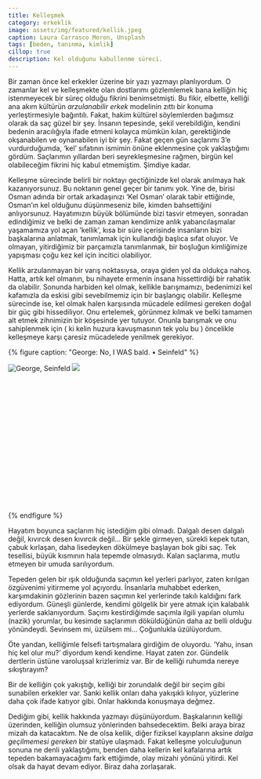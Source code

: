 ```yaml
---
title: Kelleşmek
category: erkeklik
image: assets/img/featured/kellik.jpeg
caption: Laura Carrasco Moron, Unsplash
tags: [beden, tanınma, kimlik]
cillop: true
description: Kel olduğunu kabullenme süreci.
--- 
```


Bir zaman önce kel erkekler üzerine bir yazı yazmayı planlıyordum. O zamanlar kel ve kelleşmekte olan dostlarımı gözlemlemek bana kelliğin hiç istenmeyecek bir süreç olduğu fikrini benimsetmişti. Bu fikir, elbette, kelliği ana akım kültürün _arzulanabilir erkek_ modelinin zıttı bir konuma yerleştirmesiyle bağıntılı. Fakat, hakim kültürel söylemlerden bağımsız olarak da saç güzel bir şey. İnsanın tepesinde, şekil verebildiğin, kendini bedenin aracılığıyla ifade etmeni kolayca mümkün kılan, gerektiğinde okşanabilen ve oynanabilen iyi bir şey. Fakat geçen gün saçlarımı 3’e vurdurduğumda, ‘kel’ sıfatının ismimin önüne eklenmesine çok yaklaştığımı gördüm. Saçlarımın yıllardan beri seyrekleşmesine rağmen, birgün kel olabileceğim fikrini hiç kabul etmemiştim. Şimdiye kadar. 

Kelleşme sürecinde belirli bir noktayı geçtiğinizde kel olarak anılmaya hak kazanıyorsunuz. Bu noktanın genel geçer bir tanımı yok. Yine de, birisi Osman adında bir ortak arkadaşınızı ‘Kel Osman’ olarak tabir ettiğinde, Osman’ın kel olduğunu düşünmeseniz bile, kimden bahsettiğini anlıyorsunuz. Hayatımızın büyük bölümünde bizi tasvir etmeyen, sonradan edindiğimiz ve belki de zaman zaman kendimize anlık yabancılaşmalar yaşamamıza yol açan ’kellik’, kısa bir süre içerisinde insanların bizi başkalarına anlatmak, tanımlamak için kullandığı başlıca sıfat oluyor. Ve olmayan, yitirdiğimiz bir parçamızla tanımlanmak, bir boşluğun kimliğimize yapışması çoğu kez kel için incitici olabiliyor. 

Kellik arzulanmayan bir varış noktasıysa, oraya giden yol da oldukça nahoş. Hatta, artık kel olmanın, bu nihayete ermenin insana hissettirdiği bir rahatlık da olabilir. Sonunda harbiden kel olmak, kellikle barışmamızı, bedenimizi kel kafamızla da eskisi gibi sevebilmemiz için bir başlangıç olabilir. Kelleşme sürecinde ise, kel olmak halen karşısında mücadele edilmesi gereken doğal bir güç gibi hissediliyor. Onu ertelemek, görünmez kılmak ve belki tamamen alt etmek zihnimizin bir köşesinde yer tutuyor. Onunla barışmak ve onu sahiplenmek için ( ki kelin huzura kavuşmasının tek yolu bu ) öncelikle kelleşmeye karşı çaresiz mücadelede yenilmek gerekiyor. 

{% figure caption: "George: No, I WAS bald. • Seinfeld" %}
<div class="ratio-box" style="padding-bottom: 56.25%">
<img alt="George, Seinfeld" class="lazyload" data-src="/assets/img/others/kellik2.jpeg">
<noscript>
<img src="/assets/img/others/kellik2.jpeg">
</noscript>
</div>
{% endfigure %}

Hayatım boyunca saçlarım hiç istediğim gibi olmadı. Dalgalı desen dalgalı değil, kıvırcık desen kıvırcık değil... Bir şekle girmeyen, sürekli kepek tutan, çabuk kırlaşan, daha lisedeyken dökülmeye başlayan bok gibi saç. Tek tesellisi, büyük kısmının hala tepemde olmasıydı. Kalan saçlarıma, mutlu etmeyen bir umuda sarılıyordum. 

Tepeden gelen bir ışık olduğunda saçımın kel yerleri parlıyor, zaten kırılgan özgüvenimi yitirmeme yol açıyordu. İnsanlarla muhabbet ederken, karşımdakinin gözlerinin bazen saçımın kel yerlerinde takılı kaldığını fark ediyordum. Güneşli günlerde, kendimi gölgelik bir yere atmak için kalabalık yerlerde saklanıyordum. Saçımı kestirdiğimde saçımla ilgili yapılan olumlu (nazik) yorumlar, bu kesimde saçlarımın döküldüğünün daha az belli olduğu yönündeydi. Sevinsem mi, üzülsem mi... Çoğunlukla üzülüyordum. 

Öte yandan, kelliğimle felsefi tartışmalara girdiğim de oluyordu. ‘Yahu, insan hiç kel olur mu?’ diyordum kendi kendime. Hayat zaten zor. Gündelik dertlerin üstüne varoluşsal krizlerimiz var. Bir de kelliği ruhumda nereye sıkıştırayım?

Bir de kelliğin çok yakıştığı, kelliği bir zorundalık değil bir seçim gibi sunabilen erkekler var. Sanki kellik onları daha yakışıklı kılıyor, yüzlerine daha çok ifade katıyor gibi. Onlar hakkında konuşmaya değmez. 

Dediğim gibi, kellik hakkında yazmayı düşünüyordum. Başkalarının kelliği üzerinden, kelliğin olumsuz yönlerinden bahsedecektim. Belki araya biraz mizah da katacaktım. Ne de olsa kellik, diğer fiziksel kayıpların aksine _dalga geçilmemesi gereken_ bir statüye ulaşmadı. Fakat kelleşme yolculuğunun sonuna ne denli yaklaştığımı, benden daha kellerin kel kafalarına artık tepeden bakamayacağımı fark ettiğimde, olay mizahi yönünü yitirdi. Kel olsak da hayat devam ediyor. Biraz daha zorlaşarak. 














